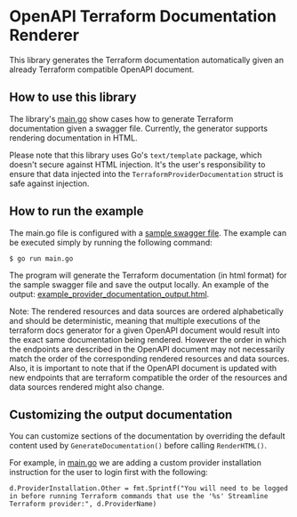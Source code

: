 # OpenAPI Terraform Documentation Renderer

This library generates the Terraform documentation automatically given an already Terraform compatible OpenAPI document. 

## How to use this library

The library's [main.go](https://github.com/dikhan/terraform-provider-openapi/pkg/terraformdocsgenerator/main.go) show cases how to generate Terraform documentation given a swagger file. Currently, the generator supports rendering documentation in HTML.

Please note that this library uses Go's `text/template` package, which doesn't secure against HTML injection. It's the user's responsibility to ensure that data injected into the `TerraformProviderDocumentation` struct is safe against injection.

## How to run the example

The main.go file is configured with a [sample swagger file]("https://raw.githubusercontent.com/dikhan/terraform-provider-openapi/master/examples/swaggercodegen/api/resources/swagger.yaml"). The example can be executed simply by running the following command:

````
$ go run main.go
````

The program will generate the Terraform documentation (in html format) for the sample swagger file and save the output locally. An example of the output: [example_provider_documentation_output.html](https://github.com/dikhan/terraform-provider-openapi/blob/master/pkg/terraformdocsgenerator/example_provider_documentation_output.html).

Note: The rendered resources and data sources are ordered alphabetically and should be deterministic, meaning that multiple 
executions of the terraform docs generator for a given OpenAPI document would result into the exact same documentation being rendered. 
However the order in which the endpoints are described in the OpenAPI document may not necessarily match the order of the 
corresponding rendered resources and data sources. Also, it is important to note that if the OpenAPI document is updated with new endpoints that are
terraform compatible the order of the resources and data sources rendered might also change. 

## Customizing the output documentation
You can customize sections of the documentation by overriding the default content used by `GenerateDocumentation()` before calling `RenderHTML()`.

For example, in [main.go](https://github.com/dikhan/terraform-provider-openapi/pkg/terraformdocsgenerator/main.go) we are adding a custom provider installation instruction for the user to login first with the following:
```
d.ProviderInstallation.Other = fmt.Sprintf("You will need to be logged in before running Terraform commands that use the '%s' Streamline Terraform provider:", d.ProviderName)
```
